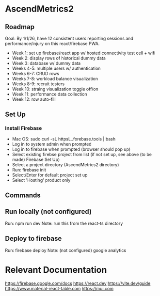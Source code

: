 # AscendMetrics2

## Roadmap

Goal: By 1/1/26, have 12 consistent users reporting sessions and performance/injury on this react/firebase PWA.

- Week 1: set up firebase/react app w/ hosted connectivity test cell + wifi
- Week 2: display rows of historical dummy data
- Week 3: database w/ dummy data
- Weeks 4-5: multiple users w/ authentication
- Weeks 6-7: CRUD rows
- Weeks 7-8: workload balance visualization
- Weeks 8-9: recruit testers
- Week 10: straing visualization toggle off/on
- Week 11: performance data collection
- Week 12: row auto-fill

## Set Up

### Install Firebase

- Mac OS: sudo curl -sL httpsL..forebase.tools | bash
- Log in to system admin when prompted
- Log in to firebase when prompted (browser should pop up)
- Select existing firebse project from list (if not set up, see above (to be made) Firebase Set Up)
- Select a project directory (AscendMetrics2 directory)
- Run: firebase init
- Select/Enter for default project set up
- Select 'Hosting' product only

## Commands

## Run locally (not configured)

Run: npm run dev
Note: run this from the react-ts directory

## Deploy to firebase

Run: firebase deploy
Note: (not configured) google analytics

# Relevant Documentation

https://firebase.google.com/docs
https://react.dev
https://vite.dev/guide
https://www.material-react-table.com
https://mui.com
